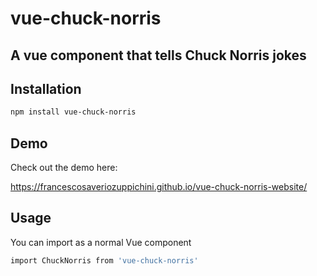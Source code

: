 # vue-chuck-norris
## A vue component that tells Chuck Norris jokes


## Installation

```bash
npm install vue-chuck-norris
```

## Demo

Check out the demo here:

https://francescosaveriozuppichini.github.io/vue-chuck-norris-website/

## Usage

You can import as a normal Vue component

```bash
import ChuckNorris from 'vue-chuck-norris'
```
